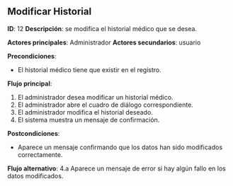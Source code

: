 ## Modificar Historial

**ID**: 12 **Descripción**: se modifica el historial médico que se desea.

**Actores principales**: Administrador **Actores secundarios**: usuario

**Precondiciones**:
  * El historial médico tiene que existir en el registro.

**Flujo principal**:
  1. El administrador desea modificar un historial médico.
  2. El administrador abre el cuadro de diálogo correspondiente.
  3. El administrador modifica el historial deseado.
  4. El sistema muestra un mensaje de confirmación.

**Postcondiciones**:
  * Aparece un mensaje confirmando que los datos han sido modificados correctamente.

**Flujo alternativo**:
  4.a Aparece un mensaje de error si hay algún fallo en los datos modificados.

